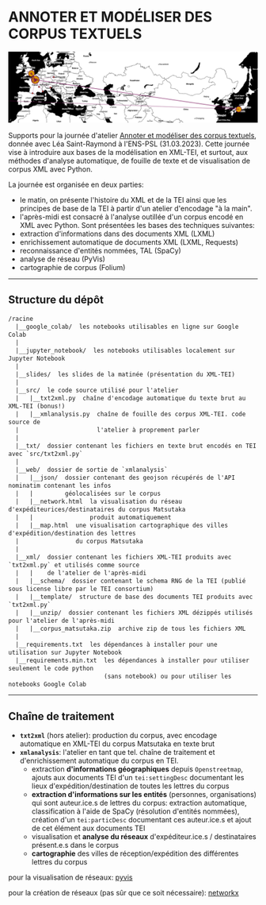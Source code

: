 # ANNOTER ET MODÉLISER DES CORPUS TEXTUELS

![banner](./img/banner.png)

Supports pour la journée d'atelier [Annoter et modéliser des corpus textuels](https://odhn.ens.psl.eu/evenements/atelier-modeliser-et-exploiter-des-corpus-textuels), donnée avec Léa Saint-Raymond à l'ENS-PSL (31.03.2023). Cette journée 
vise à introduire aux bases de la modélisation en XML-TEI, et surtout, aux méthodes d'analyse automatique,
de fouille de texte et de visualisation de corpus XML avec Python. 

La journée est organisée en deux parties:
- le matin, on présente l'histoire du XML et de la TEI ainsi que les principes de base de la TEI
  à partir d'un atelier d'encodage "à la main".
- l'après-midi est consacré à l'analyse outillée d'un corpus encodé en XML avec Python. Sont présentées 
les bases des techniques suivantes:
- extraction d'informations dans des documents XML (LXML)
- enrichissement automatique de documents XML (LXML, Requests)
- reconnaissance d'entités nommées, TAL (SpaCy)
- analyse de réseau (PyVis)
- cartographie de corpus (Folium)

---

## Structure du dépôt

```
/racine
  |__google_colab/  les notebooks utilisables en ligne sur Google Colab
  |
  |__jupyter_notebook/  les notebooks utilisables localement sur Jupyter Notebook
  |
  |__slides/  les slides de la matinée (présentation du XML-TEI)
  |
  |__src/  le code source utilisé pour l'atelier
  |   |__txt2xml.py  chaîne d'encodage automatique du texte brut au XML-TEI (bonus!)
  |   |__xmlanalysis.py  chaîne de fouille des corpus XML-TEI. code source de
  |                      l'atelier à proprement parler
  |
  |__txt/  dossier contenant les fichiers en texte brut encodés en TEI avec `src/txt2xml.py`
  |  
  |__web/  dossier de sortie de `xmlanalysis`
  |   |__json/  dossier contenant des geojson récupérés de l'API nominatim contenant les infos
  |   |         géolocalisées sur le corpus
  |   |__network.html  la visualisation du réseau d'expéditeurices/destinataires du corpus Matsutaka
  |   |                produit automatiquement
  |   |__map.html  une visualisation cartographique des villes d'expédition/destination des lettres
  |                du corpus Matsutaka
  |
  |__xml/  dossier contenant les fichiers XML-TEI produits avec `txt2xml.py` et utilisés comme source
  |   |    de l'atelier de l'après-midi
  |   |__schema/  dossier contenant le schema RNG de la TEI (publié sous license libre par le TEI consortium)
  |   |__template/  structure de base des documents TEI produits avec `txt2xml.py`
  |   |__unzip/  dossier contenant les fichiers XML dézippés utilisés pour l'atelier de l'après-midi
  |   |__corpus_matsutaka.zip  archive zip de tous les fichiers XML
  |
  |__requirements.txt  les dépendances à installer pour une utilisation sur Jupyter Notebook
  |__requirements.min.txt  les dépendances à installer pour utiliser seulement le code python
                           (sans notebook) ou pour utiliser les notebooks Google Colab
```

---

## Chaîne de traitement

- **`txt2xml`** (hors atelier): production du corpus, avec encodage automatique en XML-TEI du corpus
  Matsutaka en texte brut
- **`xmlanalysis`**: l'atelier en tant que tel. chaîne de traitement et d'enrichissement automatique
  du corpus en TEI.
  - extraction **d'informations géographiques** depuis `Openstreetmap`, ajouts aux documents TEI d'un 
    `tei:settingDesc` documentant les lieux d'expédition/destination de toutes les lettres du corpus
  - **extraction d'informations sur les entités** (personnes, organisations) qui sont auteur.ice.s de lettres
    du corpus: extraction automatique, classification à l'aide de SpaCy (résolution d'entités nommées),
    création d'un `tei:particDesc` documentant ces auteur.ice.s et ajout de cet élément aux documents TEI
  - visualisation et **analyse du réseaux** d'expéditeur.ice.s / destinataires présent.e.s dans le corpus
  - **cartographie** des villes de réception/expédition des différentes lettres du corpus

  
pour la visualisation de réseaux: [pyvis](https://pyvis.readthedocs.io/en/latest/tutorial.html)

pour la création de réseaux (pas sûr que ce soit nécessaire): [networkx](https://networkx.org/)
